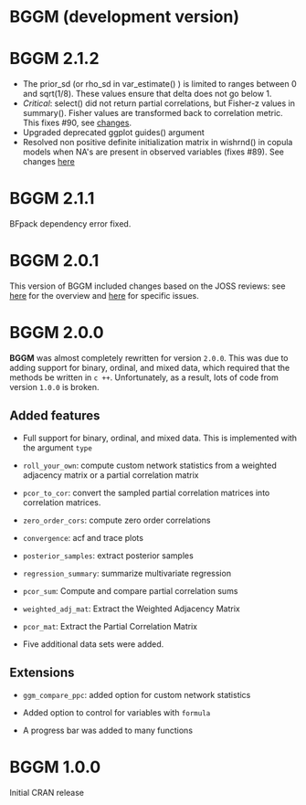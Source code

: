# BGGM (development version)

# BGGM 2.1.2
- The prior_sd (or rho_sd in var_estimate() ) is limited to ranges between 0 and sqrt(1/8). These values ensure that delta does not go below 1.
- *Critical*: select() did not return partial correlations, but Fisher-z values in summary(). Fisher values are transformed back to correlation metric. This fixes #90, see [changes](https://github.com/donaldRwilliams/BGGM/commit/a264c440006069e5f171494d9618bae57f4d6566).
- Upgraded deprecated ggplot guides() argument
- Resolved non positive definite initialization matrix in wishrnd() in copula models when NA's are present in observed variables (fixes #89). See changes [here](https://github.com/donaldRwilliams/BGGM/commit/d57a5ebabd665907622a1c635ca32b5c6c913184)

# BGGM 2.1.1
BFpack dependency error fixed. 

# BGGM 2.0.1
This version of BGGM included changes based on the JOSS reviews: see [here](https://github.com/openjournals/joss-reviews/issues/2111) for 
the overview and [here](https://github.com/donaldRwilliams/BGGM/issues?q=is%3Aissue+is%3Aclosed) for specific issues.


# BGGM 2.0.0

**BGGM** was almost completely rewritten for version `2.0.0`. This was due to adding support 
for binary, ordinal, and mixed data, which required that the methods be written in `c ++`. 
Unfortunately, as a result, lots of code from version `1.0.0` is broken.

## Added features

* Full support for binary, ordinal, and mixed data. This is implemented with the argument `type`

* `roll_your_own`: compute custom network statistics from a weighted adjacency matrix or a partial 
correlation matrix

* `pcor_to_cor`: convert the sampled partial correlation matrices into correlation matrices. 

* `zero_order_cors`: compute zero order correlations 

* `convergence`: acf and trace plots

* `posterior_samples`: extract posterior samples

* `regression_summary`: summarize multivariate regression

* `pcor_sum`: Compute and compare partial correlation sums

* `weighted_adj_mat`: Extract the Weighted Adjacency Matrix

* `pcor_mat`: 	Extract the Partial Correlation Matrix

* Five additional data sets were added.

## Extensions
* `ggm_compare_ppc`: added option for custom network statistics

* Added option to control for variables with `formula`

* A progress bar was added to many functions


# BGGM 1.0.0

Initial CRAN release
